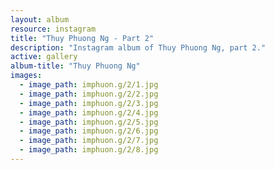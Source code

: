 ```yaml
---
layout: album
resource: instagram
title: "Thuy Phuong Ng - Part 2"
description: "Instagram album of Thuy Phuong Ng, part 2."
active: gallery
album-title: "Thuy Phuong Ng"
images:
  - image_path: imphuon.g/2/1.jpg
  - image_path: imphuon.g/2/2.jpg
  - image_path: imphuon.g/2/3.jpg
  - image_path: imphuon.g/2/4.jpg
  - image_path: imphuon.g/2/5.jpg
  - image_path: imphuon.g/2/6.jpg
  - image_path: imphuon.g/2/7.jpg
  - image_path: imphuon.g/2/8.jpg
---
```

